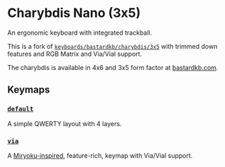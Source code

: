 # Charybdis Nano (3x5)

An ergonomic keyboard with integrated trackball.

This is a fork of
[`keyboards/bastardkb/charybdis/3x5`](../../charybdis/3x5/readme.md) with
trimmed down features and RGB Matrix and Via/Vial support.

The charybdis is available in 4x6 and 3x5 form factor at
[bastardkb.com](https://bastardkb.com).

## Keymaps

### [`default`](keymaps/default)

A simple QWERTY layout with 4 layers.

### [`via`](keymaps/via)

A [Miryoku-inspired](https://github.com/manna-harbour/miryoku), feature-rich,
keymap with Via/Vial support.
